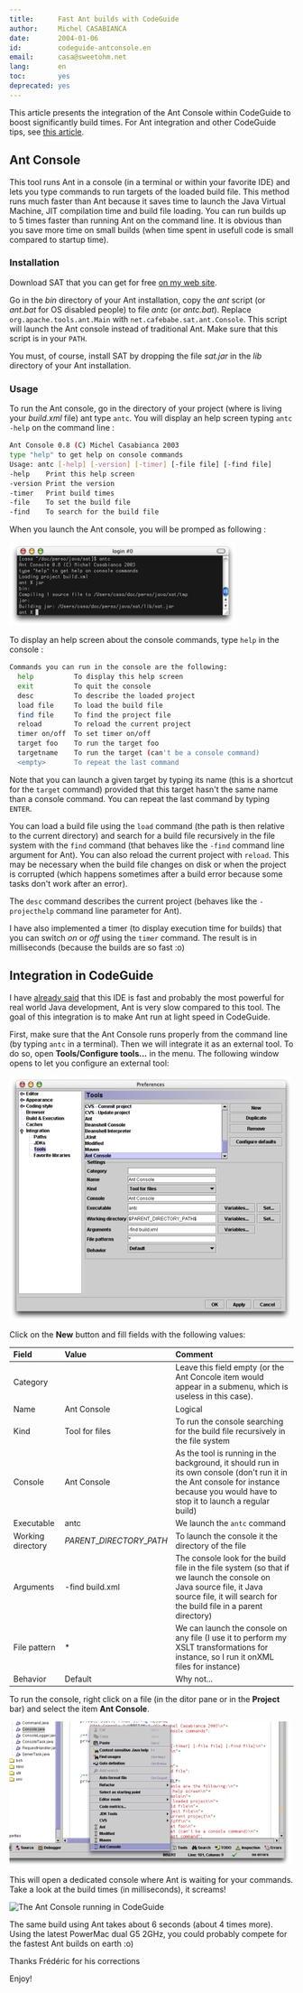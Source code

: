```yaml
---
title:      Fast Ant builds with CodeGuide
author:     Michel CASABIANCA
date:       2004-01-06
id:         codeguide-antconsole.en
email:      casa@sweetohm.net
lang:       en
toc:        yes
deprecated: yes
---
```


This article presents the integration of the Ant Console within
CodeGuide to boost significantly build times. For Ant integration and
other CodeGuide tips, see [this article](codeguide-tips.en.html).

<!--more-->

Ant Console
-----------

This tool runs Ant in a console (in a terminal or within your favorite
IDE) and lets you type commands to run targets of the loaded build file.
This method runs much faster than Ant because it saves time to launch
the Java Virtual Machine, JIT compilation time and build file loading.
You can run builds up to 5 times faster than running Ant on the command
line. It is obvious than you save more time on small builds (when time
spent in usefull code is small compared to startup time).

### Installation

Download SAT that you can get for free [on my web site](http://sweetohm.net/article/sat.en.html).

Go in the *bin* directory of your Ant installation, copy the *ant*
script (or *ant.bat* for OS disabled people) to file *antc* (or
*antc.bat*). Replace `org.apache.tools.ant.Main` with
`net.cafebabe.sat.ant.Console`. This script will launch the Ant console
instead of traditional Ant. Make sure that this script is in your
`PATH`.

You must, of course, install SAT by dropping the file *sat.jar* in the
*lib* directory of your Ant installation.

### Usage

To run the Ant console, go in the directory of your project (where is
living your *build.xml* file) ant type `antc`. You will display an help
screen typing `antc -help` on the command line :

```bash
Ant Console 0.8 (C) Michel Casabianca 2003
type "help" to get help on console commands
Usage: antc [-help] [-version] [-timer] [-file file] [-find file]
-help    Print this help screen
-version Print the version
-timer   Print build times
-file    To set the build file
-find    To search for the build file
```

When you launch the Ant console, you will be promped as following :

![Ant Console running](codeguide-antconsole.console.png)

To display an help screen about the console commands, type `help` in the
console :

```bash
Commands you can run in the console are the following:
  help          To display this help screen
  exit          To quit the console                                     
  desc          To describe the loaded project
  load file     To load the build file
  find file     To find the project file
  reload        To reload the current project
  timer on/off  To set timer on/off
  target foo    To run the target foo
  targetname    To run the target (can't be a console command)
  <empty>       To repeat the last command
```

Note that you can launch a given target by typing its name (this is a
shortcut for the `target` command) provided that this target hasn't the
same name than a console command. You can repeat the last command by
typing `ENTER`.

You can load a build file using the `load` command (the path is then
relative to the current directory) and search for a build file
recursively in the file system with the `find` command (that behaves
like the `-find` command line argument for Ant). You can also reload the
current project with `reload`. This may be necessary when the build file
changes on disk or when the project is corrupted (which happens
sometimes after a build error because some tasks don't work after an
error).

The `desc` command describes the current project (behaves like the
`-projecthelp` command line parameter for Ant).

I have also implemented a timer (to display execution time for builds)
that you can switch *on* or *off* using the `timer` command. The result
is in milliseconds (because the builds are so fast :o)

Integration in CodeGuide
------------------------

I have [already said](codeguide-tips.en.html) that this IDE is fast and
probably the most powerful for real world Java development, Ant is very
slow compared to this tool. The goal of this integration is to make Ant
run at light speed in CodeGuide.

First, make sure that the Ant Console runs properly from the command
line (by typing `antc` in a terminal). Then we will integrate it as an
external tool. To do so, open **Tools/Configure tools...** in the menu.
The following window opens to let you configure an external tool:

![Tools configuration window](codeguide-antconsole.configure-tools.png)

Click on the **New** button and fill fields with the following values:

Field                    | Value                     | Comment
:----------------------- | :------------------------ | :-----------------------
Category                 |                           | Leave this field empty (or the Ant Concole item would appear in a submenu, which is useless in this case).
Name                     | Ant Console               | Logical
Kind                     | Tool for files            | To run the console searching for the build file recursively in the file system
Console                  | Ant Console               | As the tool is running in the background, it should run in its own console (don't run it in the Ant console for instance because you would have to stop it to launch a regular build)
Executable               | antc                      | We launch the `antc` command
Working directory        | $PARENT\_DIRECTORY\_PATH$ | To launch the console it the directory of the file
Arguments                | -find build.xml           | The console look for the build file in the file system (so that if we launch the console on Java source file, it Java source file, it will search for the build file in a parent directory)
File pattern             | \*                        | We can launch the console on any file (I use it to perform my XSLT transformations for instance, so I run it onXML files for instance)
Behavior                 | Default                   | Why not...

To run the console, right click on a file (in the ditor pane or in the
**Project** bar) and select the item **Ant Console**.

![Launch the Ant Console on a file](codeguide-antconsole.menu.png)

This will open a dedicated console where Ant is waiting for your
commands. Take a look at the build times (in milliseconds), it screams!

![The Ant Console running in
CodeGuide](codeguide-antconsole.codeguide-console.png)

The same build using Ant takes about 6 seconds (about 4 times more).
Using the latest PowerMac dual G5 2GHz, you could probably compete for
the fastest Ant builds on earth :o)

Thanks Frédéric for his corrections

Enjoy!
